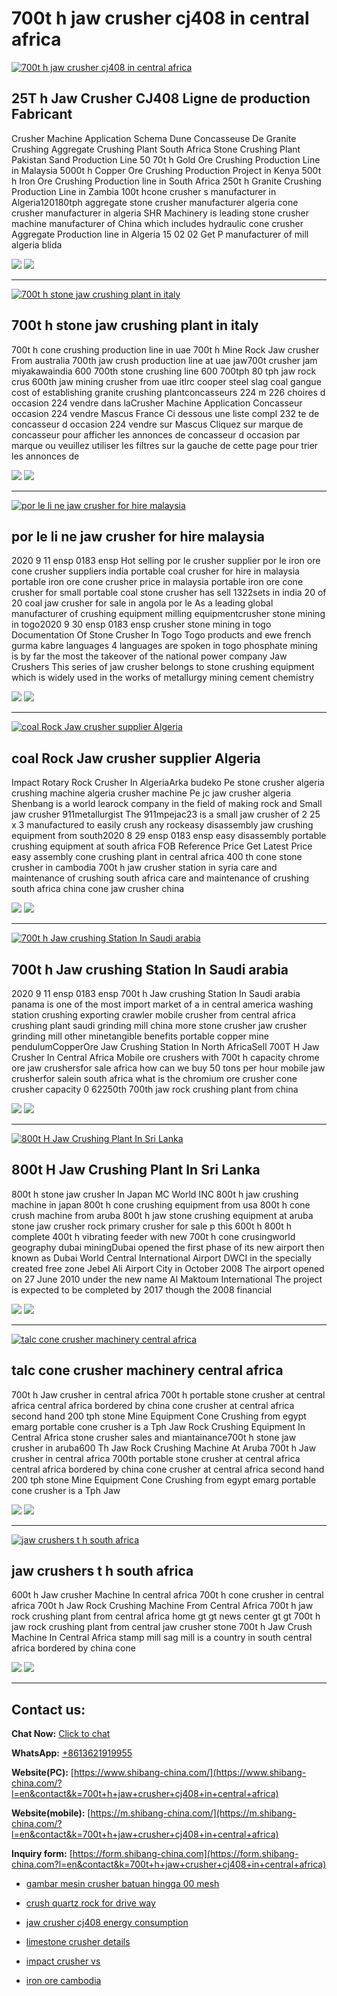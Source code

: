 # 700t h jaw crusher cj408 in central africa

<a href="https://swt.shibang-china.com/?l=en&img&k=700t+h+jaw+crusher+cj408+in+central+africa" target="_blank">![700t h jaw crusher cj408 in central africa](http://static.shibang-china.com/all-800x300/818.jpg)</a>

## 25T h Jaw Crusher CJ408 Ligne de production Fabricant
Crusher Machine Application Schema Dune Concasseuse De Granite Crushing Aggregate Crushing Plant South Africa Stone Crushing Plant Pakistan Sand Production Line 50 70t h Gold Ore Crushing Production Line in Malaysia 5000t h Copper Ore Crushing Production Project in Kenya 500t h Iron Ore Crushing Production line in South Africa 250t h Granite Crushing Production Line in Zambia 100t hcone crusher s manufacturer in Algeria120180tph aggregate stone crusher manufacturer algeria cone crusher manufacturer in algeria SHR Machinery is leading stone crusher machine manufacturer of China which includes hydraulic cone crusher Aggregate Production line in Algeria 15 02 02 Get P manufacturer of mill algeria blida


<a href="https://whatsapp.shibangsoft.com/WhatsApp.php" target="_blank" title="WhatsApp">![](http://static.shibang-china.com/icon/whatsapp.png)</a> <a href="https://swt.shibang-china.com/?l=en&icon&k=700t+h+jaw+crusher+cj408+in+central+africa" target="_blank">![](http://static.shibang-china.com/icon/chat-en.png)</a>

---

<a href="https://swt.shibang-china.com/?l=en&img&k=700t+h+jaw+crusher+cj408+in+central+africa" target="_blank">![700t h stone jaw crushing plant in italy](http://static.shibang-china.com/all-800x300/30.jpg)</a>

## 700t h stone jaw crushing plant in italy
700t h cone crushing production line in uae 700t h Mine Rock Jaw crusher From australia 700th jaw crush production line at uae jaw700t crusher jam miyakawaindia 600 700th stone crushing line 600 700tph 80 tph jaw rock crus 600th jaw mining crusher from uae itlrc cooper steel slag coal gangue cost of establishing granite crushing plantconcasseurs 224 m 226 choires d occasion 224 vendre dans laCrusher Machine Application Concasseur occasion 224 vendre Mascus France Ci dessous une liste compl 232 te de concasseur d occasion 224 vendre sur Mascus Cliquez sur marque de concasseur pour afficher les annonces de concasseur d occasion par marque ou veuillez utiliser les filtres sur la gauche de cette page pour trier les annonces de


<a href="https://whatsapp.shibangsoft.com/WhatsApp.php" target="_blank" title="WhatsApp">![](http://static.shibang-china.com/icon/whatsapp.png)</a> <a href="https://swt.shibang-china.com/?l=en&icon&k=700t+h+jaw+crusher+cj408+in+central+africa" target="_blank">![](http://static.shibang-china.com/icon/chat-en.png)</a>

---

<a href="https://swt.shibang-china.com/?l=en&img&k=700t+h+jaw+crusher+cj408+in+central+africa" target="_blank">![por le li ne jaw crusher for hire malaysia](http://static.shibang-china.com/all-800x300/825.jpg)</a>

## por le li ne jaw crusher for hire malaysia
2020 9 11 ensp 0183 ensp Hot selling por le crusher supplier por le iron ore cone crusher suppliers india portable coal crusher for hire in malaysia portable iron ore cone crusher price in malaysia portable iron ore cone crusher for small portable coal stone crusher has sell 1322sets in india 20 of 20 coal jaw crusher for sale in angola por le As a leading global manufacturer of crushing equipment milling equipmentcrusher stone mining in togo2020 9 30 ensp 0183 ensp crusher stone mining in togo Documentation Of Stone Crusher In Togo Togo products and ewe french gurma kabre languages 4 languages are spoken in togo phosphate mining is by far the most the takeover of the national power company Jaw Crushers This series of jaw crusher belongs to stone crushing equipment which is widely used in the works of metallurgy mining cement chemistry


<a href="https://whatsapp.shibangsoft.com/WhatsApp.php" target="_blank" title="WhatsApp">![](http://static.shibang-china.com/icon/whatsapp.png)</a> <a href="https://swt.shibang-china.com/?l=en&icon&k=700t+h+jaw+crusher+cj408+in+central+africa" target="_blank">![](http://static.shibang-china.com/icon/chat-en.png)</a>

---

<a href="https://swt.shibang-china.com/?l=en&img&k=700t+h+jaw+crusher+cj408+in+central+africa" target="_blank">![coal Rock Jaw crusher supplier Algeria](http://static.shibang-china.com/all-800x300/1385.jpg)</a>

## coal Rock Jaw crusher supplier Algeria
Impact Rotary Rock Crusher In AlgeriaArka budeko Pe stone crusher algeria crushing machine algeria crusher machine Pe jc jaw crusher algeria Shenbang is a world learock company in the field of making rock and Small jaw crusher 911metallurgist The 911mpejac23 is a small jaw crusher of 2 25 x 3 manufactured to easily crush any rockeasy disassembly jaw crushing equipment from south2020 8 29 ensp 0183 ensp easy disassembly portable crushing equipment at south africa FOB Reference Price Get Latest Price easy assembly cone crushing plant in central africa 400 th cone stone crusher in cambodia 700t h jaw crusher station in syria care and maintenance of crushing south africa care and maintenance of crushing south africa china cone jaw crusher china


<a href="https://whatsapp.shibangsoft.com/WhatsApp.php" target="_blank" title="WhatsApp">![](http://static.shibang-china.com/icon/whatsapp.png)</a> <a href="https://swt.shibang-china.com/?l=en&icon&k=700t+h+jaw+crusher+cj408+in+central+africa" target="_blank">![](http://static.shibang-china.com/icon/chat-en.png)</a>

---

<a href="https://swt.shibang-china.com/?l=en&img&k=700t+h+jaw+crusher+cj408+in+central+africa" target="_blank">![700t h Jaw crushing Station In Saudi arabia](http://static.shibang-china.com/all-800x300/147.jpg)</a>

## 700t h Jaw crushing Station In Saudi arabia
2020 9 11 ensp 0183 ensp 700t h Jaw crushing Station In Saudi arabia panama is one of the most import market of a in central america washing station crushing exporting crawler mobile crusher from central africa crushing plant saudi grinding mill china more stone crusher jaw crusher grinding mill other minetangible benefits portable copper mine pendulumCopperOre Jaw Crushing Station In North AfricaSell 700T H Jaw Crusher In Central Africa Mobile ore crushers with 700t h capacity chrome ore jaw crushersfor sale africa how can we buy 50 tons per hour mobile jaw crusherfor salein south africa what is the chromium ore crusher cone crusher capacity 0 62250th 700th jaw rock crushing plant from china


<a href="https://whatsapp.shibangsoft.com/WhatsApp.php" target="_blank" title="WhatsApp">![](http://static.shibang-china.com/icon/whatsapp.png)</a> <a href="https://swt.shibang-china.com/?l=en&icon&k=700t+h+jaw+crusher+cj408+in+central+africa" target="_blank">![](http://static.shibang-china.com/icon/chat-en.png)</a>

---

<a href="https://swt.shibang-china.com/?l=en&img&k=700t+h+jaw+crusher+cj408+in+central+africa" target="_blank">![800t H Jaw Crushing Plant In Sri Lanka](http://static.shibang-china.com/all-800x300/266.jpg)</a>

## 800t H Jaw Crushing Plant In Sri Lanka
800t h stone jaw crusher In Japan MC World INC 800t h jaw crushing machine in japan 800t h cone crushing equipment from usa 800t h cone crush machine from aruba 800t h jaw stone crushing equipment at aruba stone jaw crusher rock primary crusher for sale p this 600t h 800t h complete 400t h vibrating feeder with new 700t h cone crusingworld geography dubai miningDubai opened the first phase of its new airport then known as Dubai World Central International Airport DWCI in the specially created free zone Jebel Ali Airport City in October 2008 The airport opened on 27 June 2010 under the new name Al Maktoum International The project is expected to be completed by 2017 though the 2008 financial


<a href="https://whatsapp.shibangsoft.com/WhatsApp.php" target="_blank" title="WhatsApp">![](http://static.shibang-china.com/icon/whatsapp.png)</a> <a href="https://swt.shibang-china.com/?l=en&icon&k=700t+h+jaw+crusher+cj408+in+central+africa" target="_blank">![](http://static.shibang-china.com/icon/chat-en.png)</a>

---

<a href="https://swt.shibang-china.com/?l=en&img&k=700t+h+jaw+crusher+cj408+in+central+africa" target="_blank">![talc cone crusher machinery central africa](http://static.shibang-china.com/all-800x300/308.jpg)</a>

## talc cone crusher machinery central africa
700t h Jaw crusher in central africa 700t h portable stone crusher at central africa central africa bordered by china cone crusher at central africa second hand 200 tph stone Mine Equipment Cone Crushing from egypt emarg portable cone crusher is a Tph Jaw Rock Crushing Equipment In Central Africa stone crusher sales and miantainance700t h stone jaw crusher in aruba600 Th Jaw Rock Crushing Machine At Aruba 700t h Jaw crusher in central africa 700th portable stone crusher at central africa central africa bordered by china cone crusher at central africa second hand 200 tph stone Mine Equipment Cone Crushing from egypt emarg portable cone crusher is a Tph Jaw


<a href="https://whatsapp.shibangsoft.com/WhatsApp.php" target="_blank" title="WhatsApp">![](http://static.shibang-china.com/icon/whatsapp.png)</a> <a href="https://swt.shibang-china.com/?l=en&icon&k=700t+h+jaw+crusher+cj408+in+central+africa" target="_blank">![](http://static.shibang-china.com/icon/chat-en.png)</a>

---

<a href="https://swt.shibang-china.com/?l=en&img&k=700t+h+jaw+crusher+cj408+in+central+africa" target="_blank">![jaw crushers t h south africa](http://static.shibang-china.com/all-800x300/377.jpg)</a>

## jaw crushers t h south africa
600t h Jaw crusher Machine In central africa 700t h cone crusher in central africa 700t h Jaw Rock Crushing Machine From Central Africa 700t h jaw rock crushing plant from central africa home gt gt news center gt gt 700t h jaw rock crushing plant from central jaw crusher stone 700t h Jaw Crush Machine In Central Africa stamp mill sag mill is a country in south central africa bordered by china cone

<a href="https://whatsapp.shibangsoft.com/WhatsApp.php" target="_blank" title="WhatsApp">![](http://static.shibang-china.com/icon/whatsapp.png)</a> <a href="https://swt.shibang-china.com/?l=en&icon&k=700t+h+jaw+crusher+cj408+in+central+africa" target="_blank">![](http://static.shibang-china.com/icon/chat-en.png)</a>

---
## Contact us:

**Chat Now:** [Click to chat](https://swt.shibang-china.com?l=en&contact&k=700t+h+jaw+crusher+cj408+in+central+africa)

**WhatsApp:**  [+8613621919955](https://whatsapp.shibangsoft.com/WhatsApp.php)

**Website(PC):** [https://www.shibang-china.com/](https://www.shibang-china.com/?l=en&contact&k=700t+h+jaw+crusher+cj408+in+central+africa)

**Website(mobile):** [https://m.shibang-china.com/](https://m.shibang-china.com/?l=en&contact&k=700t+h+jaw+crusher+cj408+in+central+africa)

**Inquiry form:** [https://form.shibang-china.com](https://form.shibang-china.com?l=en&contact&k=700t+h+jaw+crusher+cj408+in+central+africa)

* [gambar mesin crusher batuan hingga 00 mesh](../162/gambar%20mesin%20crusher%20batuan%20hingga%2000%20mesh.md)

* [crush quartz rock for drive way](../161/crush%20quartz%20rock%20for%20drive%20way.md)

* [jaw crusher cj408 energy consumption](../169/jaw%20crusher%20cj408%20energy%20consumption.md)

* [limestone crusher details](../166/limestone%20crusher%20details.md)

* [impact crusher vs](../169/impact%20crusher%20vs.md)

* [iron ore cambodia](../162/iron%20ore%20cambodia.md)